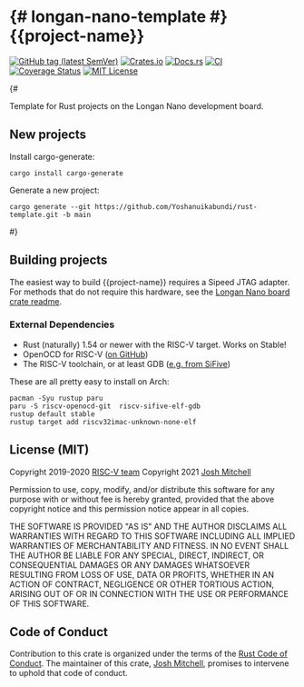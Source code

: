 # {# longan-nano-template #}{{project-name}}

[![GitHub tag (latest SemVer)](https://img.shields.io/github/v/tag/yoshanuikabundi/{{project-name}}?label=tag&logo=github&sort=semver)](https://github.com/yoshanuikabundi/{{project-name}})
[![Crates.io](https://img.shields.io/crates/v/{{project-name}}.svg)](https://crates.io/crates/{{project-name}})
[![Docs.rs](https://docs.rs/{{project-name}}/badge.svg)](https://docs.rs/{{project-name}})
[![CI](https://github.com/yoshanuikabundi/{{project-name}}/workflows/Continuous%20Integration/badge.svg)](https://github.com/yoshanuikabundi/{{project-name}}/actions)
[![Coverage Status](https://coveralls.io/repos/github/yoshanuikabundi/{{project-name}}/badge.svg?branch=main)](https://coveralls.io/github/yoshanuikabundi/{{project-name}}?branch=main)
[![MIT License](https://img.shields.io/github/license/yoshanuikabundi/{{project-name}})](https://github.com/yoshanuikabundi/{{project-name}}/blob/main/LICENSE-MIT)

{# 

Template for Rust projects on the Longan Nano development board.

## New projects

Install cargo-generate:

```shell
cargo install cargo-generate
```

Generate a new project:

```shell
cargo generate --git https://github.com/Yoshanuikabundi/rust-template.git -b main
```

 #}

## Building projects

The easiest way to build {{project-name}} requires a Sipeed JTAG adapter. For methods that do not require this hardware, see the [Longan Nano board crate readme](https://github.com/riscv-rust/longan-nano).

### External Dependencies

- Rust (naturally) 1.54 or newer with the RISC-V target. Works on Stable!
- OpenOCD for RISC-V ([on GitHub](https://github.com/riscv/riscv-openocd))
- The RISC-V toolchain, or at least GDB ([e.g. from SiFive](https://static.dev.sifive.com/dev-tools/riscv64-unknown-elf-gcc-8.1.0-2019.01.0-x86_64-linux-ubuntu14.tar.gz))

These are all pretty easy to install on Arch:

```shell
pacman -Syu rustup paru
paru -S riscv-openocd-git  riscv-sifive-elf-gdb 
rustup default stable
rustup target add riscv32imac-unknown-none-elf
```

## License (MIT)

Copyright 2019-2020 [RISC-V team][team]
Copyright 2021 [Josh Mitchell][author]

Permission to use, copy, modify, and/or distribute this software for any purpose
with or without fee is hereby granted, provided that the above copyright notice
and this permission notice appear in all copies.

THE SOFTWARE IS PROVIDED "AS IS" AND THE AUTHOR DISCLAIMS ALL WARRANTIES WITH
REGARD TO THIS SOFTWARE INCLUDING ALL IMPLIED WARRANTIES OF MERCHANTABILITY AND
FITNESS. IN NO EVENT SHALL THE AUTHOR BE LIABLE FOR ANY SPECIAL, DIRECT,
INDIRECT, OR CONSEQUENTIAL DAMAGES OR ANY DAMAGES WHATSOEVER RESULTING FROM LOSS
OF USE, DATA OR PROFITS, WHETHER IN AN ACTION OF CONTRACT, NEGLIGENCE OR OTHER
TORTIOUS ACTION, ARISING OUT OF OR IN CONNECTION WITH THE USE OR PERFORMANCE OF
THIS SOFTWARE.

## Code of Conduct

Contribution to this crate is organized under the terms of the [Rust Code of
Conduct][CoC]. The maintainer of this crate, [Josh Mitchell][author], promises
to intervene to uphold that code of conduct.

[CoC]: CODE_OF_CONDUCT.md
[team]: https://github.com/rust-embedded/wg#the-risc-v-team
[author]: https://yoshanuikabundi.me
